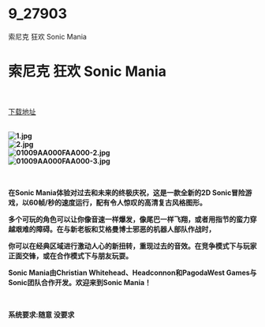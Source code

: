# 9_27903
索尼克 狂欢 Sonic Mania
# 索尼克 狂欢 Sonic Mania
 <br/></br>
[下载地址](https://www.switch520.cc/article/27903 "下载地址")
<br/></br>

<p><strong><img title="1.jpg" src="https://www.switch520.cc/muke_img/2022_03_07_136b23710e03a.jpg" alt="1.jpg"></strong><br>
<strong><img title="2.jpg" src="https://www.switch520.cc/muke_img/2022_03_07_7825273f1690a.jpg" alt="2.jpg"></strong><br>
<strong><img title="01009AA000FAA000-2.jpg" src="https://www.switch520.cc/muke_img/2022_03_07_ed2a9aebf0986.jpg" alt="01009AA000FAA000-2.jpg"></strong><br>
<strong><img title="01009AA000FAA000-3.jpg" src="https://www.switch520.cc/muke_img/2022_03_07_33310c975b43f.jpg" alt="01009AA000FAA000-3.jpg"></strong></p>
<p>&nbsp;</p>
<p><strong>在Sonic Mania体验对过去和未来的终极庆祝，这是一款全新的2D Sonic冒险游戏，以60帧/秒的速度运行，配有令人惊叹的高清复古风格图形。</strong></p>
<p><strong>多个可玩的角色可以让你像音速一样爆发，像尾巴一样飞翔，或者用指节的蛮力穿越艰难的障碍。在与新老板和艾格曼博士邪恶的机器人部队作战时，</strong></p>
<p><strong>你可以在经典区域进行激动人心的新扭转，重现过去的音效。在竞争模式下与玩家正面交锋，或在合作模式下与朋友玩耍。</strong></p>
<p><strong>Sonic Mania由Christian Whitehead、Headconnon和PagodaWest Games与Sonic团队合作开发。欢迎来到Sonic Mania！</strong></p>
<p>&nbsp;</p>
<p><strong>系统要求:随意 没要求</strong></p>



